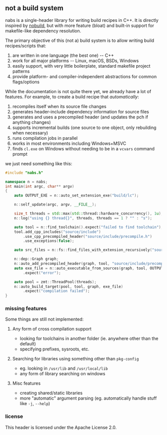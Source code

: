 ## not a build system

nabs is a single-header library for writing build recipes in C++. It is directly inspired by
[nobuild](https://github.com/tsoding/nobuild), but with more feature (bloat) and built-in support
for makefile-like dependency resolution.

The primary objective of this (not a) build system is to allow writing build recipes/scripts that:

1. are written in one language (the best one) -- C++
2. work for all major platforms -- Linux, macOS, BSDs, Windows
3. easily support, with very little boilerplate, standard makefile project patterns
4. provide platform- and compiler-independent abstractions for common flags/options


While the documentation is not quite there yet, we already have a lot of features. For example, to
create a build recipe that *automatically*:

1. recompiles itself when its source file changes
2. generates header-include dependency information for source files
3. generates and uses a precompiled header (and updates the pch if anything changes)
4. supports incremental builds (one source to one object, only rebuilding when necessary)
5. runs compilation jobs in parallel
6. works in most environments including Windows+MSVC
7. finds `cl.exe` on Windows without needing to be in a `vcvars` command prompt

we just need something like this:

```cpp
#include "nabs.h"

namespace n = nabs;
int main(int argc, char** argv)
{
    auto OUTPUT_EXE = n::auto_set_extension_exe("build/lc");

    n::self_update(argc, argv, __FILE__);

    size_t threads = std::max(std::thread::hardware_concurrency(), 1u);
    n::log("using {} thread{}", threads, threads == 1 ? "" : "s");

    auto tool = n::find_toolchain().expect("failed to find toolchain");
    tool.add_cpp_includes("source/include")
        .use_cpp_precompiled_header("source/include/precompile.h")
        .use_exceptions(false);

    auto src_files = n::fs::find_files_with_extension_recursively("source", ".cpp");

    n::dep::Graph graph;
    n::auto_add_precompiled_header(graph, tool, "source/include/precompile.h", n::LANGUAGE_CPP);
    auto exe_file = n::auto_executable_from_sources(graph, tool, OUTPUT_EXE, src_files)
        .expect("error");

    auto pool = zmt::ThreadPool(threads);
    n::auto_build_target(pool, tool, graph, exe_file)
        .expect("compilation failed");
}
```

### missing features

Some things are still not implemented:

1. Any form of cross compilation support
    - looking for toolchains in another folder (ie. anywhere other than the default)
    - specifying prefixes, sysroots, etc.

2. Searching for libraries using something other than `pkg-config`
    - eg. looking in `/usr/lib` and `/usr/local/lib`
    - any form of library searching on windows

3. Misc features
    - creating shared/static libraries
    - more "automatic" argument parsing (eg. automatically handle stuff like `-j`, `--help`)




### license

This header is licensed under the Apache License 2.0.
